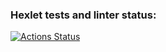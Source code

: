 ### Hexlet tests and linter status:
[![Actions Status](https://github.com/vladimirfed/frontend-project-lvl1/workflows/hexlet-check/badge.svg)](https://github.com/vladimirfed/frontend-project-lvl1/actions)